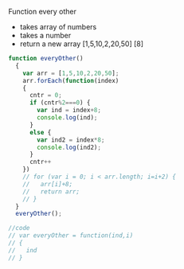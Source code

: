 Function every other
  - takes array of numbers
  - takes a number
  - return a new array
  [1,5,10,2,20,50]
  [8]

```js
function everyOther()
  {
    var arr = [1,5,10,2,20,50];
    arr.forEach(function(index)
    {
      cntr = 0;
      if (cntr%2===0) {
        var ind = index+8;
        console.log(ind);
      }
      else {
        var ind2 = index*8;
        console.log(ind2);
      }
      cntr++
    })
    // for (var i = 0; i < arr.length; i=i+2) {
    //   arr[i]+8;
    //   return arr;
    // }
  }
  everyOther();

//code
// var everyOther = function(ind,i)
// {
//   ind
// }
```
